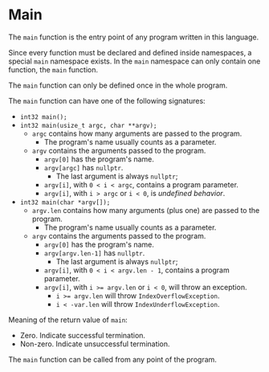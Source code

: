 # Main

The `main` function is the entry point of any program written in this language.

Since every function must be declared and defined inside namespaces, a special `main` namespace exists. In the `main` namespace can only contain one function, the `main` function.

The `main` function can only be defined once in the whole program.

The `main` function can have one of the following signatures:
- `int32 main();`
- `int32 main(usize_t argc, char **argv);`
  - `argc` contains how many arguments are passed to the program.
    - The program's name usually counts as a parameter.
  - `argv` contains the arguments passed to the program.
    - `argv[0]` has the program's name.
    - `argv[argc]` has `nullptr`.
      - The last argument is always `nullptr`;
    - `argv[i]`, with `0 < i < argc`, contains a program parameter.
    - `argv[i]`, with `i > argc` or `i < 0`, is _undefined behavior_.
- `int32 main(char *argv[]);`
  - `argv.len` contains how many arguments (plus one) are passed to the program.
    - The program's name usually counts as a parameter.
  - `argv` contains the arguments passed to the program.
    - `argv[0]` has the program's name.
    - `argv[argv.len-1]` has `nullptr`.
      - The last argument is always `nullptr`;
    - `argv[i]`, with `0 < i < argv.len - 1`, contains a program parameter.
    - `argv[i]`, with `i >= argv.len` or `i < 0`, will throw an exception.
      - `i >= argv.len` will throw `IndexOverflowException`.
      - `i < -var.len` will throw `IndexUnderflowException`.

Meaning of the return value of `main`:
- Zero. Indicate successful termination.
- Non-zero. Indicate unsuccessful termination.

The `main` function can be called from any point of the program.
